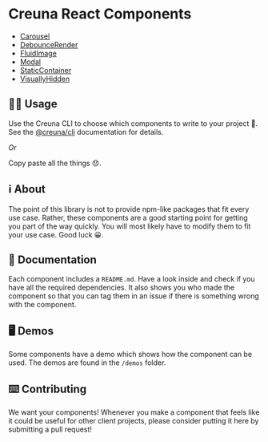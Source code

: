 # Creuna React Components

- [Carousel](components/carousel/)
- [DebounceRender](components/debounce-render)
- [FluidImage](components/fluid-image/)
- [Modal](components/modal/)
- [StaticContainer](components/static-container/)
- [VisuallyHidden](components/visually-hidden/)

## 👩‍💻 Usage

Use the Creuna CLI to choose which components to write to your project 🚀. See the [@creuna/cli](https://github.com/Creuna-Oslo/cli) documentation for details.

_Or_

Copy paste all the things 😞.

## ℹ️ About

The point of this library is not to provide npm-like packages that fit every use case. Rather, these components are a good starting point for getting you part of the way quickly. You will most likely have to modify them to fit your use case. Good luck 😀.

## 📕 Documentation

Each component includes a `README.md`. Have a look inside and check if you have all the required dependencies. It also shows you who made the component so that you can tag them in an issue if there is something wrong with the component.

## 🖥 Demos

Some components have a demo which shows how the component can be used. The demos are found in the `/demos` folder.

## ⌨️ Contributing

We want your components! Whenever you make a component that feels like it could be useful for other client projects, please consider putting it here by submitting a pull request!
